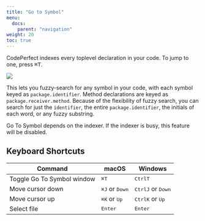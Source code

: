 ```yaml
---
title: "Go to Symbol"
menu:
  docs:
    parent: "navigation"
weight: 20
toc: true
---
```


CodePerfect indexes every toplevel declaration in your code. To jump to one,
press <kbd>⌘T</kbd>.

![](/go-to-symbol.png)

This lets you fuzzy-search for any symbol in your code, with each symbol keyed
as `package.identifier`. Method declarations are keyed as
`package.receiver.method`. Because of the flexibility of fuzzy search, you can
search for just the `identifier`, the entire `package.identifier`, the initials
of each word, or any fuzzy substring.

Go To Symbol depends on the indexer. If the indexer is busy, this feature will
be disabled.

## Keyboard Shortcuts

| Command                    | macOS                                       | Windows                                        |
| -------------------------- | ------------------------------------------- | ---------------------------------------------- |
| Toggle Go To Symbol window | <kbd>⌘</kbd><kbd>T</kbd>                    | <kbd>Ctrl</kbd><kbd>T</kbd>                    |
| Move cursor down           | <kbd>⌘</kbd><kbd>J</kbd> or <kbd>Down</kbd> | <kbd>Ctrl</kbd><kbd>J</kbd> or <kbd>Down</kbd> |
| Move cursor up             | <kbd>⌘</kbd><kbd>K</kbd> or <kbd>Up</kbd>   | <kbd>Ctrl</kbd><kbd>K</kbd> or <kbd>Up</kbd>   |
| Select file                | <kbd>Enter</kbd>                            | <kbd>Enter</kbd>                               |
